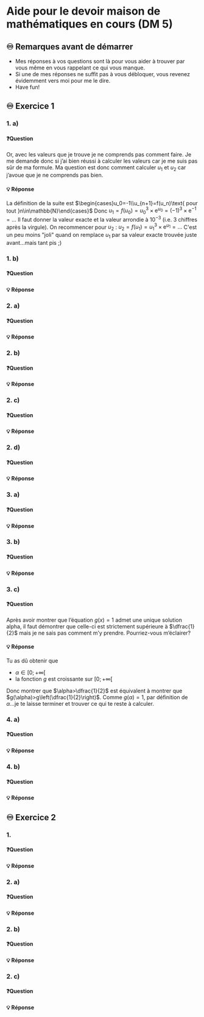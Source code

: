 # Aide pour le devoir maison de mathématiques en cours (DM 5)
## ♾️ Remarques avant de démarrer
- Mes réponses à vos questions sont là pour vous aider à trouver par vous même en vous rappelant ce qui vous manque.
- Si une de mes réponses ne suffit pas à vous débloquer, vous revenez évidemment vers moi pour me le dire.
- Have fun!

## ♾️ Exercice 1

### 1. a)
#### ❓Question
Or, avec les valeurs que je trouve je ne comprends pas comment faire. Je me demande donc si j’ai bien réussi à calculer les valeurs car je me suis pas sûr de ma formule. Ma question est donc comment calculer $u_1$ et $u_2$ car j’avoue que je ne comprends pas bien.

####  💡 Réponse
La définition de la suite est $\begin{cases}u_0=-1\\u_{n+1}=f(u_n)\text{ pour tout }n\in\mathbb{N}\end{cases}$
Donc $u_1=f(u_0)=u_0^3\times \text{e}^{u_0}=(-1)^3\times \text{e}^{-1}=...$
Il faut donner la valeur exacte et la valeur arrondie à $10^{-3}$ (i.e. 3 chiffres après la virgule).
On recommencer pour $u_2$ : $u_2=f(u_1)=u_1^3\times \text{e}^{u_1}=...$
C'est un peu moins "joli" quand on remplace $u_1$ par sa valeur exacte trouvée juste avant...mais tant pis ;)

### 1. b)
#### ❓Question

####  💡 Réponse

### 2. a)
#### ❓Question

####  💡 Réponse

### 2. b)
#### ❓Question

####  💡 Réponse

### 2. c)
#### ❓Question

####  💡 Réponse

### 2. d)
#### ❓Question

####  💡 Réponse

### 3. a)
#### ❓Question

####  💡 Réponse

### 3. b)
#### ❓Question

####  💡 Réponse

### 3. c)
#### ❓Question
Après avoir montrer que l’équation $g(x)=1$ admet une unique solution alpha, il faut démontrer que celle-ci est strictement supérieure à $\dfrac{1}{2}$ mais je ne sais pas comment m’y prendre. Pourriez-vous m’éclairer?
####  💡 Réponse
Tu as dû obtenir que
- $\alpha \in [0;+\infty[$
- la fonction $g$ est croissante sur $[0;+\infty[$

Donc montrer que $\alpha>\dfrac{1}{2}$ est équivalent à montrer que $g(\alpha)>g\left(\dfrac{1}{2}\right)$.
Comme $g(\alpha)=1$, par définition de $\alpha$...je te laisse terminer et trouver ce qui te reste à calculer.

### 4. a)
#### ❓Question

####  💡 Réponse

### 4. b)
#### ❓Question

####  💡 Réponse


## ♾️ Exercice 2

### 1.
#### ❓Question

####  💡 Réponse

### 2. a)
#### ❓Question

####  💡 Réponse

### 2. b)
#### ❓Question

####  💡 Réponse

### 2. c)
#### ❓Question

####  💡 Réponse

